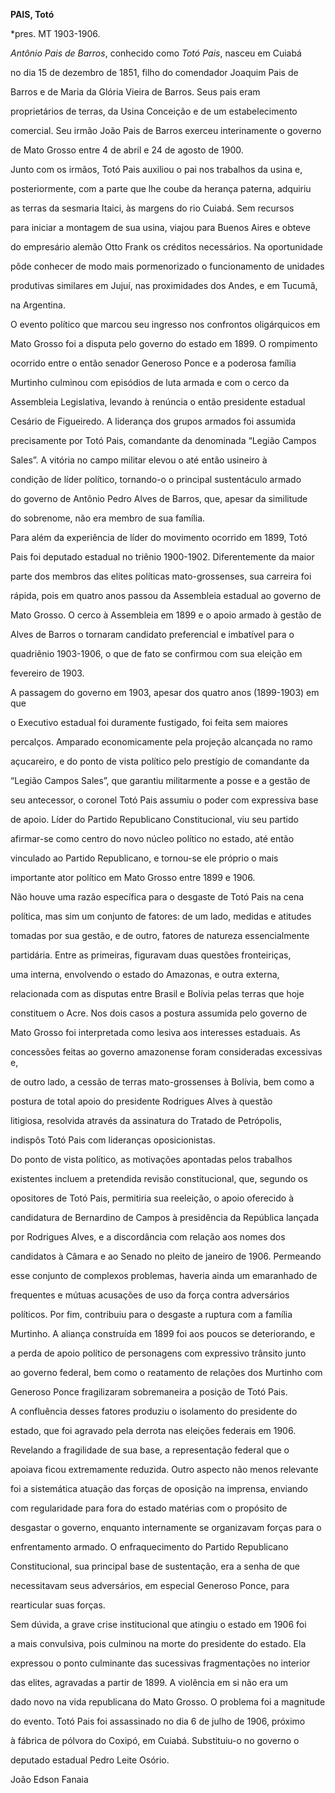 **PAIS, Totó**



\*pres. MT 1903-1906.



*Antônio Pais de Barros*, conhecido como *Totó Pais*, nasceu em Cuiabá

no dia 15 de dezembro de 1851, filho do comendador Joaquim Pais de

Barros e de Maria da Glória Vieira de Barros. Seus pais eram

proprietários de terras, da Usina Conceição e de um estabelecimento

comercial. Seu irmão João Pais de Barros exerceu interinamente o governo

de Mato Grosso entre 4 de abril e 24 de agosto de 1900.



Junto com os irmãos, Totó Pais auxiliou o pai nos trabalhos da usina e,

posteriormente, com a parte que lhe coube da herança paterna, adquiriu

as terras da sesmaria Itaici, às margens do rio Cuiabá. Sem recursos

para iniciar a montagem de sua usina, viajou para Buenos Aires e obteve

do empresário alemão Otto Frank os créditos necessários. Na oportunidade

pôde conhecer de modo mais pormenorizado o funcionamento de unidades

produtivas similares em Jujuí, nas proximidades dos Andes, e em Tucumã,

na Argentina.



O evento político que marcou seu ingresso nos confrontos oligárquicos em

Mato Grosso foi a disputa pelo governo do estado em 1899. O rompimento

ocorrido entre o então senador Generoso Ponce e a poderosa família

Murtinho culminou com episódios de luta armada e com o cerco da

Assembleia Legislativa, levando à renúncia o então presidente estadual

Cesário de Figueiredo. A liderança dos grupos armados foi assumida

precisamente por Totó Pais, comandante da denominada “Legião Campos

Sales”. A vitória no campo militar elevou o até então usineiro à

condição de líder político, tornando-o o principal sustentáculo armado

do governo de Antônio Pedro Alves de Barros, que, apesar da similitude

do sobrenome, não era membro de sua família.



Para além da experiência de líder do movimento ocorrido em 1899, Totó

Pais foi deputado estadual no triênio 1900-1902. Diferentemente da maior

parte dos membros das elites políticas mato-grossenses, sua carreira foi

rápida, pois em quatro anos passou da Assembleia estadual ao governo de

Mato Grosso. O cerco à Assembleia em 1899 e o apoio armado à gestão de

Alves de Barros o tornaram candidato preferencial e imbatível para o

quadriênio 1903-1906, o que de fato se confirmou com sua eleição em

fevereiro de 1903.



A passagem do governo em 1903, apesar dos quatro anos (1899-1903) em que

o Executivo estadual foi duramente fustigado, foi feita sem maiores

percalços. Amparado economicamente pela projeção alcançada no ramo

açucareiro, e do ponto de vista político pelo prestígio de comandante da

“Legião Campos Sales”, que garantiu militarmente a posse e a gestão de

seu antecessor, o coronel Totó Pais assumiu o poder com expressiva base

de apoio. Líder do Partido Republicano Constitucional, viu seu partido

afirmar-se como centro do novo núcleo político no estado, até então

vinculado ao Partido Republicano, e tornou-se ele próprio o mais

importante ator político em Mato Grosso entre 1899 e 1906.



Não houve uma razão específica para o desgaste de Totó Pais na cena

política, mas sim um conjunto de fatores: de um lado, medidas e atitudes

tomadas por sua gestão, e de outro, fatores de natureza essencialmente

partidária. Entre as primeiras, figuravam duas questões fronteiriças,

uma interna, envolvendo o estado do Amazonas, e outra externa,

relacionada com as disputas entre Brasil e Bolívia pelas terras que hoje

constituem o Acre. Nos dois casos a postura assumida pelo governo de

Mato Grosso foi interpretada como lesiva aos interesses estaduais. As

concessões feitas ao governo amazonense foram consideradas excessivas e,

de outro lado, a cessão de terras mato-grossenses à Bolívia, bem como a

postura de total apoio do presidente Rodrigues Alves à questão

litigiosa, resolvida através da assinatura do Tratado de Petrópolis,

indispôs Totó Pais com lideranças oposicionistas.



Do ponto de vista político, as motivações apontadas pelos trabalhos

existentes incluem a pretendida revisão constitucional, que, segundo os

opositores de Totó Pais, permitiria sua reeleição, o apoio oferecido à

candidatura de Bernardino de Campos à presidência da República lançada

por Rodrigues Alves, e a discordância com relação aos nomes dos

candidatos à Câmara e ao Senado no pleito de janeiro de 1906. Permeando

esse conjunto de complexos problemas, haveria ainda um emaranhado de

frequentes e mútuas acusações de uso da força contra adversários

políticos. Por fim, contribuiu para o desgaste a ruptura com a família

Murtinho. A aliança construída em 1899 foi aos poucos se deteriorando, e

a perda de apoio político de personagens com expressivo trânsito junto

ao governo federal, bem como o reatamento de relações dos Murtinho com

Generoso Ponce fragilizaram sobremaneira a posição de Totó Pais.



A confluência desses fatores produziu o isolamento do presidente do

estado, que foi agravado pela derrota nas eleições federais em 1906.

Revelando a fragilidade de sua base, a representação federal que o

apoiava ficou extremamente reduzida. Outro aspecto não menos relevante

foi a sistemática atuação das forças de oposição na imprensa, enviando

com regularidade para fora do estado matérias com o propósito de

desgastar o governo, enquanto internamente se organizavam forças para o

enfrentamento armado. O enfraquecimento do Partido Republicano

Constitucional, sua principal base de sustentação, era a senha de que

necessitavam seus adversários, em especial Generoso Ponce, para

rearticular suas forças.



Sem dúvida, a grave crise institucional que atingiu o estado em 1906 foi

a mais convulsiva, pois culminou na morte do presidente do estado. Ela

expressou o ponto culminante das sucessivas fragmentações no interior

das elites, agravadas a partir de 1899. A violência em si não era um

dado novo na vida republicana do Mato Grosso. O problema foi a magnitude

do evento. Totó Pais foi assassinado no dia 6 de julho de 1906, próximo

à fábrica de pólvora do Coxipó, em Cuiabá. Substituiu-o no governo o

deputado estadual Pedro Leite Osório.



João Edson Fanaia



